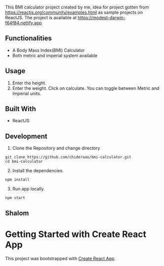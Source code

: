 This BMI calculator project created by me, idea for project gotten from https://reactjs.org/community/examples.html as sample projects on ReactJS. The project is available at https://modest-darwin-f64f84.netlify.app

## Functionalities

- A Body Mass Index(BMI) Calculator
- Both metric and imperial system available

## Usage

1. Enter the height.
2. Enter the weight.
   Click on calculate. You can toggle between Metric and Imperial units.

## Built With

- ReactJS

## Development

1. Clone the Repository and change directory

```
git clone https://github.com/chideraao/bmi-calculator.git
cd bmi-calculator
```

2. Install the dependencies.

```
npm install
```

3. Run app locally.

```
npm start
```

## Shalom

# Getting Started with Create React App

This project was bootstrapped with [Create React App](https://github.com/facebook/create-react-app).
